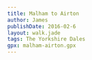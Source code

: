 ```yaml
---
title: Malham to Airton
author: James
publishDate: 2016-02-6
layout: walk.jade
tags: The Yorkshire Dales
gpx: malham-airton.gpx
---
```


